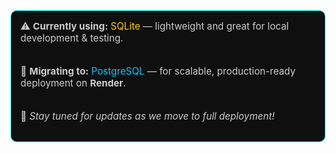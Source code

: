 <div style="border: 1px solid #00ffff; background-color: #0f0f0f; padding: 15px; border-radius: 10px; color: #ccc; font-size: 0.95rem;">
⚠️ <strong>Currently using:</strong> <span style="color: #ffcc00;">SQLite</span> — lightweight and great for local development & testing.<br><br>

🔄 <strong>Migrating to:</strong> <span style="color: #00ccff;">PostgreSQL</span> — for scalable, production-ready deployment on <strong>Render</strong>.<br><br>

📢 <em>Stay tuned for updates as we move to full deployment!</em>
